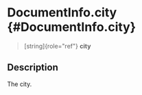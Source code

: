 DocumentInfo.city {#DocumentInfo.city}
=================

> [string]{role="ref"} **city**

Description
-----------

The city.
